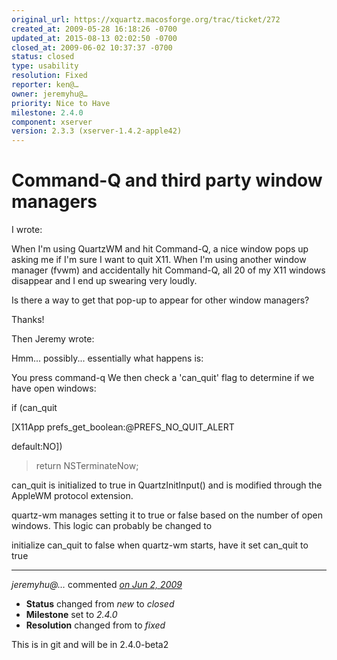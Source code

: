 ```yaml
---
original_url: https://xquartz.macosforge.org/trac/ticket/272
created_at: 2009-05-28 16:18:26 -0700
updated_at: 2015-08-13 02:02:50 -0700
closed_at: 2009-06-02 10:37:37 -0700
status: closed
type: usability
resolution: Fixed
reporter: ken@…
owner: jeremyhu@…
priority: Nice to Have
milestone: 2.4.0
component: xserver
version: 2.3.3 (xserver-1.4.2-apple42)
---
```


Command-Q and third party window managers
=========================================


I wrote:

When I'm using QuartzWM and hit Command-Q, a nice window pops up asking me if I'm sure I want to quit X11. When I'm using another window manager (fvwm) and accidentally hit Command-Q, all 20 of my X11 windows disappear and I end up swearing very loudly.

Is there a way to get that pop-up to appear for other window managers?

Thanks!

Then Jeremy wrote:

Hmm... possibly... essentially what happens is:

You press command-q
We then check a 'can\_quit' flag to determine if we have open windows:

if (can\_quit

\[X11App prefs\_get\_boolean:@PREFS\_NO\_QUIT\_ALERT

default:NO\])

> return NSTerminateNow;

can\_quit is initialized to true in QuartzInitInput() and is modified
through the AppleWM protocol extension.

quartz-wm manages setting it to true or false based on the number of open
windows. This logic can probably be changed to

initialize can\_quit to false
when quartz-wm starts, have it set can\_quit to true



---

*jeremyhu@…* commented *[on Jun 2, 2009](https://xquartz.macosforge.org/trac/ticket/272#comment:1 "June 2, 2009 at 10:37 AM PDT")*

-   **Status** changed from *new* to *closed*
-   **Milestone** set to *2.4.0*
-   **Resolution** changed from to *fixed*

This is in git and will be in 2.4.0-beta2



